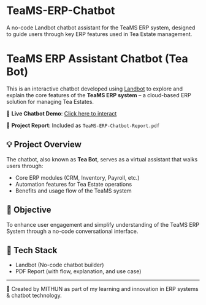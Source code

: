 # TeaMS-ERP-Chatbot
A no-code Landbot chatbot assistant for the TeaMS ERP system, designed to guide users through key ERP features used in Tea Estate management.
# TeaMS ERP Assistant Chatbot (Tea Bot)

This is an interactive chatbot developed using [Landbot](https://landbot.io) to explore and explain the core features of the **TeaMS ERP system** – a cloud-based ERP solution for managing Tea Estates.

🔗 **Live Chatbot Demo**: [Click here to interact](https://landbot.online/v3/H-3025182-OGH4YNEKHDIP06C7/index.html)

📄 **Project Report**: Included as `TeaMS-ERP-Chatbot-Report.pdf`

## 💡 Project Overview

The chatbot, also known as **Tea Bot**, serves as a virtual assistant that walks users through:
- Core ERP modules (CRM, Inventory, Payroll, etc.)
- Automation features for Tea Estate operations
- Benefits and usage flow of the TeaMS system

## 🎯 Objective

To enhance user engagement and simplify understanding of the TeaMS ERP System through a no-code conversational interface.

## 🚀 Tech Stack

- Landbot (No-code chatbot builder)
- PDF Report (with flow, explanation, and use case)


---

🧠 Created by MITHUN as part of my learning and innovation in ERP systems & chatbot technology.
